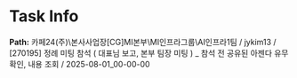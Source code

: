 # Task Info

**Path:** 카페24(주)\본사사업장\[CG]MI본부\MI인프라그룹\AI인프라1팀 / jykim13 / [270195] 정례 미팅 참석 ( 대표님 보고, 본부 팀장 미팅 ) _ 참석 전 공유된 아젠다 유무 확인, 내용 조회 / 2025-08-01_00-00-00

